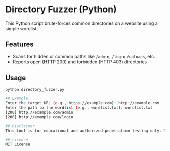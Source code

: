 # Directory Fuzzer (Python)

This Python script brute-forces common directories on a website using a simple wordlist.

## Features

- Scans for hidden or common paths like `/admin`, `/login` `/uploads`, etc.
- Reports open (HTTP 200) and forbidden (HTTP 403) directories

## Usage 

```bash
python directory_fuzzer.py

## Example
Enter the target URL (e.g., https://example.com): http://example.com
Enter the path to the wordlist (e.g., wordlist.txt): wordlist.txt
[200] http://example.com/admin
[200] http://example.com/login

## Disclaimer
This tool is for educational and authorized penetration testing only. Do not use it on domains you do not own or have permission to test.

## License
MIT License